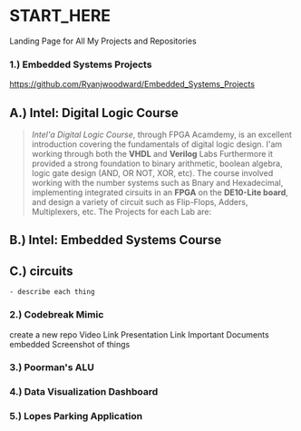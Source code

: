 # START_HERE
Landing Page for All My Projects and Repositories


### 1.) Embedded Systems Projects
  https://github.com/Ryanjwoodward/Embedded_Systems_Projects
  
##  A.) Intel: Digital Logic Course
    
> _Intel'a Digital Logic Course_, through FPGA Acamdemy, is an excellent introduction covering the fundamentals of digital logic design. I'am working through both the **VHDL** and **Verilog** Labs Furthermore it provided a strong foundation to binary arithmetic, boolean algebra, logic gate design (AND, OR NOT, XOR, etc). The course involved working with the number systems such as Bnary and Hexadecimal, implementing integrated cirsuits in an **FPGA** on the **DE10-Lite board**, and  design a variety of circuit such as Flip-Flops, Adders, Multiplexers, etc. 
> The Projects for each Lab are: 
 
##  B.) Intel: Embedded Systems Course
 
##  C.) circuits
    - describe each thing
   
### 2.) Codebreak Mimic 
create a new repo
  Video Link
  Presentation Link
  Important Documents embedded
  Screenshot of things
  
### 3.) Poorman's ALU


### 4.) Data Visualization Dashboard

### 5.) Lopes Parking Application
